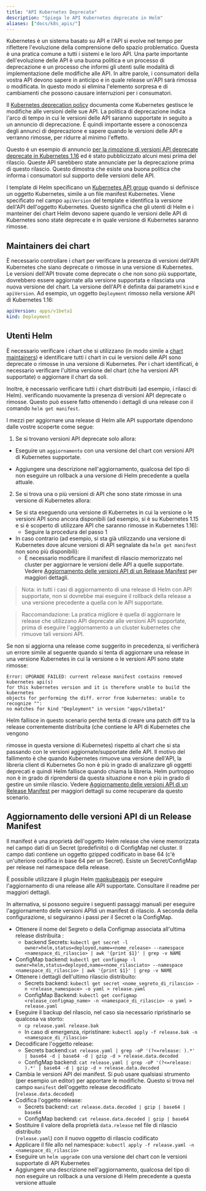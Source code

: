 ```yaml
---
title: "API Kubernetes Deprecate"
description: "Spiega le API Kubernetes deprecate in Helm"
aliases: ["docs/k8s_apis/"]
---
```


Kubernetes è un sistema basato su API e l'API si evolve nel tempo per riflettere l'evoluzione della 
comprensione dello spazio problematico. Questa è una pratica comune a tutti i
sistemi e le loro API. Una parte importante dell'evoluzione delle API è una buona politica e un processo di deprecazione
e un processo che informi gli utenti sulle modalità di implementazione delle modifiche alle API. In altre parole, i consumatori della vostra API devono sapere in anticipo e in quale release
un'API sarà rimossa o modificata. 
In questo modo si elimina l'elemento sorpresa e
di cambiamenti che possono causare interruzioni per i consumatori.

Il [Kubernetes deprecation
policy](https://kubernetes.io/docs/reference/using-api/deprecation-policy/)
documenta come Kubernetes gestisce le modifiche alle versioni delle sue API. La politica di
deprecazione indica l'arco di tempo in cui le versioni delle API saranno supportate in seguito a un
annuncio di deprecazione. È quindi importante essere a conoscenza degli annunci di deprecazione e sapere quando le versioni delle API
e verranno rimosse, per ridurre al minimo l'effetto.

Questo è un esempio di annuncio [per la rimozione di versioni API deprecate
deprecate in Kubernetes
1.16](https://kubernetes.io/blog/2019/07/18/api-deprecations-in-1-16/) ed è stato
pubblicizzato alcuni mesi prima del rilascio. Queste API sarebbero state
annunciate per la deprecazione prima di questo rilascio. Questo dimostra che esiste una buona
politica che informa i consumatori sul supporto delle versioni delle API.

I template di Helm specificano un [Kubernetes API 
group](https://kubernetes.io/docs/concepts/overview/kubernetes-api/#api-groups)
quando si definisce un oggetto Kubernetes, simile a un file manifest Kubernetes. Viene
specificato nel campo `apiVersion` del template e identifica la versione dell'API
dell'oggetto Kubernetes. Questo significa che gli utenti di Helm e i manteiner dei chart 
Helm devono sapere quando le versioni delle API di Kubernetes sono state deprecate e in quale versione di Kubernetes saranno rimosse.

## Maintainers dei chart

È necessario controllare i chart per verificare la presenza di versioni dell'API Kubernetes che siano
deprecate o rimosse in una versione di Kubernetes. Le versioni dell'API trovate come deprecate
o che non sono più supportate, dovrebbero essere aggiornate alla versione supportata e rilasciata una nuova versione del chart. La versione dell'API è definita dai parametri 
`kind` e `apiVersion`. Ad esempio, un oggetto `Deployment` rimosso
nella versione API di Kubernetes 1.16:

```yaml
apiVersion: apps/v1beta1
kind: Deployment
```

## Utenti Helm

È necessario verificare i chart che si utilizzano (in modo simile a [chart
maintainers](#maintainers-dei-chart)) e identificare tutti i chart in cui le versioni delle API sono
deprecate o rimosse in una versione di Kubernetes. Per i chart identificati, è necessario verificare l'ultima versione del chart (che ha versioni API supportate) o aggiornare il chart da soli.

Inoltre, è necessario verificare tutti i chart distribuiti (ad esempio, i rilasci di Helm).
verificando nuovamente la presenza di versioni API deprecate o rimosse. Questo può essere fatto
ottenendo i dettagli di una release con il comando `helm get manifest`.

I mezzi per aggiornare una release di Helm alle API supportate dipendono dalle vostre scoperte
come segue:

1. Se si trovano versioni API deprecate solo allora:
  - Eseguire un `aggiornamento` con una versione del chart con versioni API di Kubernetes supportate.
  
- Aggiungere una descrizione nell'aggiornamento, qualcosa del tipo di non eseguire un     rollback a una versione di Helm precedente a quella attuale.

2.  Se si trova una o più versioni di API che sono state rimosse in una versione di Kubernetes
    allora:
  - Se si sta eseguendo una versione di Kubernetes in cui la versione o le versioni API sono ancora
    disponibili (ad esempio, si è su Kubernetes 1.15 e si è scoperto di utilizzare API
    che saranno rimosse in Kubernetes 1.16):
    - Seguire la procedura del passo 1
  - In caso contrario (ad esempio, si sta già utilizzando una versione di Kubernetes dove
    alcune versioni di API segnalate da `helm get manifest` non sono più disponibili):
    - È necessario modificare il manifest di rilascio memorizzato nel cluster per
      aggiornare le versioni delle API a quelle supportate. Vedere [Aggiornamento delle versioni API di un Release Manifest](#aggiornamento-delle-versioni-api-di-un-release-manifest) per maggiori dettagli.

> Nota: in tutti i casi di aggiornamento di una release di Helm con API supportate, non si dovrebbe
mai eseguire il rollback della release a una versione precedente a quella con le API supportate.

> Raccomandazione: La pratica migliore è quella di aggiornare le release che utilizzano API deprecate     alle versioni API supportate, prima di eseguire l'aggiornamento a un cluster kubernetes che rimuove tali versioni API.

Se non si aggiorna una release come suggerito in precedenza, si verificherà un errore
simile al seguente quando si tenta di aggiornare una release in una versione Kubernetes
in cui la versione o le versioni API sono state rimosse:

```
Error: UPGRADE FAILED: current release manifest contains removed kubernetes api(s)
for this kubernetes version and it is therefore unable to build the kubernetes
objects for performing the diff. error from kubernetes: unable to recognize "":
no matches for kind "Deployment" in version "apps/v1beta1"
```

Helm fallisce in questo scenario perché tenta di creare una patch diff tra la release correntemente distribuita (che contiene le API di Kubernetes che vengono

rimosse in questa versione di Kubernetes) rispetto al chart che si sta passando con le 
versioni aggiornate/supportate delle API. Il motivo del fallimento è che quando     Kubernetes rimuove una versione dell'API, la libreria client di Kubernetes Go non è più in grado di analizzare gli oggetti deprecati e quindi Helm fallisce quando chiama la libreria.
 Helm purtroppo non è in grado di riprendersi da questa situazione e non è più in grado di gestire un simile rilascio. 
 Vedere [Aggiornamento delle versioni API di un Release Manifest](#aggiornamento-delle-versioni-api-di-un-release-manifest) per maggiori dettagli su come recuperare da questo scenario.

## Aggiornamento delle versioni API di un Release Manifest

Il manifest è una proprietà dell'oggetto Helm release che viene memorizzata nel campo  dati di un Secret (predefinito) o di ConfigMap nel cluster. Il campo dati 
contiene un oggetto gzipped codificato in base 64 (c'è un'ulteriore codifica in base 64 per un Secret). 
Esiste un Secret/ConfigMap per release nel namespace della release.

È possibile utilizzare il plugin Helm [mapkubeapis](https://github.com/helm/helm-mapkubeapis)
per eseguire l'aggiornamento di una release alle API supportate. Consultare il readme
per maggiori dettagli.

In alternativa, si possono seguire i seguenti passaggi manuali per eseguire l'aggiornamento delle versioni APIdi un manifest di rilascio. 
A seconda della configurazione, si seguiranno
i passi per il  Secret o la ConfigMap.

- Ottenere il nome del Segreto o della Configmap associata all'ultima release distribuita :
  - backend Secrets: `kubectl get secret -l 
    owner=helm,status=deployed,name=<nome_release> --namespace
    <namespace_di_rilascio> | awk '{print $1}' | grep -v NAME`   
- ConfigMap backend: `kubectl get configmap -l
    owner=helm,status=deployed,name=<nome_rilasciato> --namespace
    <namespace_di_rilascio> | awk '{print $1}' | grep -v NAME`
- Ottenere i dettagli dell'ultimo rilascio distribuito:
  - Secrets backend: `kubectl get secret <nome_segreto_di_rilascio> -n
    <release_namespace> -o yaml > release.yaml`
  - ConfigMap Backend: `kubectl get configmap <release_configmap_name> -n
    <namespace_di_rilascio> -o yaml > release.yaml`
- Eseguire il backup del rilascio, nel caso sia necessario ripristinarlo se qualcosa va storto:
  - `cp release.yaml release.bak`
  - In caso di emergenza, ripristinare: `kubectl apply -f release.bak -n
    <namespace_di_rilascio>`
- Decodificare l'oggetto release:
  - Secrets backend:`cat release.yaml | grep -oP '(?<=release: ).*' | base64 -d
    | base64 -d | gzip -d > release.data.decoded`
  - ConfigMap backend: `cat release.yaml | grep -oP '(?<=release: ).*' | base64
    -d | gzip -d > release.data.decoded`
- Cambia le versioni API dei manifest. Si può usare qualsiasi strumento (per esempio un editor) per apportare le modifiche. 
Questo si trova nel campo `manifest` dell'oggetto release decodificato (`release.data.decoded`)
- Codifica l'oggetto release: 
  - Secrets backend: `cat release.data.decoded | gzip | base64 | base64`
  - ConfigMap backend: `cat release.data.decoded | gzip | base64`
- Sostituire il valore della proprietà `data.release` nel file di rilascio distribuito   
(`release.yaml`) con il nuovo oggetto di rilascio codificato
- Applicare il file allo nel namespace: `kubectl apply -f release.yaml -n
  <namespace_di_rilascio>`
- Eseguire un `helm upgrade` con una versione del chart con le versioni supportate di API Kubernetes
- Aggiungere una descrizione nell'aggiornamento, qualcosa del tipo di non eseguire un
  rollback a una versione di Helm precedente a questa versione attuale
